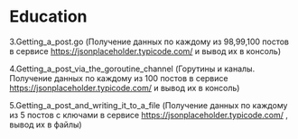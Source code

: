 # Education
3.Getting_a_post.go (Получение данных по каждому из 98,99,100 постов в сервисе https://jsonplaceholder.typicode.com/  и вывод их в консоль)

4.Getting_a_post_via_the_goroutine_channel (Горутины и каналы. Получение данных по каждому из 100 постов в сервисе https://jsonplaceholder.typicode.com/  и вывод их в консоль)

5.Getting_a_post_and_writing_it_to_a_file  (Получение данных по каждому из 5 постов с ключами в сервисе https://jsonplaceholder.typicode.com/ , вывод их в файлы)
